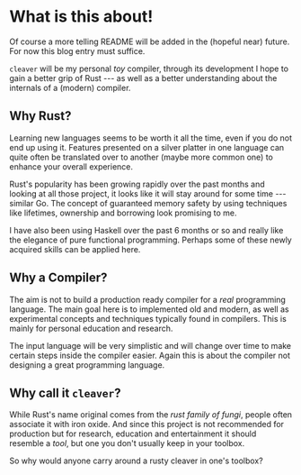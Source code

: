 # What is this about!

Of course a more telling README will be added in the (hopeful near) future. For
now this blog entry must suffice.

`cleaver` will be my personal *toy* compiler, through its development I hope to
gain a better grip of Rust --- as well as a better understanding about the
internals of a (modern) compiler.

## Why Rust?

Learning new languages seems to be worth it all the time, even if you do not
end up using it. Features presented on a silver platter in one language can
quite often be translated over to another (maybe more common one) to enhance
your overall experience.

Rust's popularity has been growing rapidly over the past months and looking at
all those project, it looks like it will stay around for some time --- similar
Go. The concept of guaranteed memory safety by using techniques like lifetimes,
ownership and borrowing look promising to me.

I have also been using Haskell over the past 6 months or so and really like the
elegance of pure functional programming. Perhaps some of these newly acquired
skills can be applied here.

## Why a Compiler?

The aim is not to build a production ready compiler for a *real* programming
language. The main goal here is to implemented old and modern, as well as
experimental concepts and techniques typically found in compilers. This is
mainly for personal education and research.

The input language will be very simplistic and will change over time to make
certain steps inside the compiler easier. Again this is about the compiler not
designing a great programming language.

## Why call it `cleaver`?

While Rust's name original comes from the *rust family of fungi*, people often
associate it with iron oxide. And since this project is not recommended for
production but for research, education and entertainment it should resemble a
*tool*, but one you don't usually keep in your toolbox.

So why would anyone carry around a rusty cleaver in one's toolbox?
